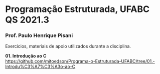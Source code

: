 <h1>Programação Estruturada, UFABC QS 2021.3</h1>

<h3>Prof. Paulo Henrique Pisani</h3>

Exercícios, materiais de apoio utilizados durante a disciplina.

<b>01. Introdução ao C</b><br>
https://github.com/mitoedson/Programa-o-Estruturada-UFABC/tree/01.-Introdu%C3%A7%C3%A3o-ao-C
